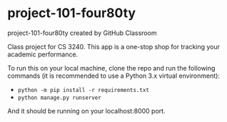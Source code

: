 # project-101-four80ty
project-101-four80ty created by GitHub Classroom


Class project for CS 3240.
This app is a one-stop shop for tracking your academic performance. 

To run this on your local machine, clone the repo and run the following commands (it is recommended to use a Python 3.x virtual environment):

- `python -m pip install -r requirements.txt`
- `python manage.py runserver`

And it should be running on your localhost:8000 port.
